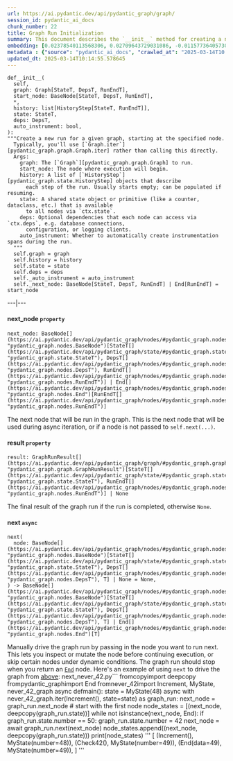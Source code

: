 ```yaml
---
url: https://ai.pydantic.dev/api/pydantic_graph/graph/
session_id: pydantic_ai_docs
chunk_number: 22
title: Graph Run Initialization
summary: This document describes the `__init__` method for creating a new run in a specified graph starting from a designated node. It outlines the arguments required, including the graph, the start node, optional history of previous steps, a shared state object, dependencies for nodes, and an auto-instrumentation flag.
embedding: [0.02378540113568306, 0.02709643729031086, -0.011577364057302475, -0.07847380638122559, -0.004645586013793945, -0.014359084889292717, 0.020282911136746407, 0.004440054297447205, -0.002073620678856969, 0.04155687987804413, 0.0071119703352451324, 0.0008312783902511001, -0.013795983046293259, -0.08005049079656601, -0.000447665574029088, -0.033155407756567, -0.01728721149265766, 0.004473840352147818, 0.032141827046871185, 0.023943070322275162, 0.0011972942156717181, -0.005766157992184162, 0.0058900401927530766, -0.008761856704950333, -0.012804924510419369, 0.020857274532318115, 0.020068932324647903, 0.022647935897111893, -0.020834749564528465, -0.018345842137932777, 0.005135484505444765, -0.00795099139213562, -0.061220381408929825, -0.03365093842148781, 0.004485102370381355, -0.00663333386182785, -0.006520713679492474, 0.01993378810584545, 0.0038544288836419582, 0.06293220818042755, 0.03919185325503349, -0.036669161170721054, 0.0020651742815971375, 0.0028126912657171488, -0.02720905840396881, -0.025542277842760086, 0.00762439239770174, 0.02914612554013729, 0.049913305789232254, 0.03360588848590851, -0.024280929937958717, -0.014449181035161018, -0.009983787313103676, 0.02907855436205864, -0.07000476121902466, 0.003004145808517933, 0.007055660244077444, -0.007748274598270655, -0.01789536140859127, -0.0019159524235874414, 0.041939787566661835, -0.006244793999940157, 0.008739332668483257, 0.0528864786028862, -0.028267689049243927, 0.055859655141830444, -0.00991621520370245, 0.04513820633292198, -0.01851477287709713, 0.00960650946944952, -0.0024649761617183685, 0.0462644062936306, -0.03590334206819534, -0.029911944642663002, -0.014021223410964012, -0.017005661502480507, 0.013244143687188625, 0.019742334261536598, -0.006447510328143835, -0.01590198278427124, 0.030137185007333755, -0.02768206223845482, 0.008221279829740524, 0.019449520856142044, -0.0025255095679312944, -0.057841770350933075, -0.03520509600639343, -0.04820147529244423, -0.00828885193914175, -0.0927090048789978, 0.02509179711341858, -0.03486723452806473, -0.00231997761875391, 0.0732932761311531, 0.040633395314216614, 0.0658152848482132, 0.030677761882543564, 0.014178892597556114, -0.012455802410840988, -7.249930058605969e-05, -0.018863895907998085, -0.028245164081454277, -0.030903002247214317, 0.0016512947622686625, 0.006165959872305393, 0.021701926365494728, -0.024798983708024025, 0.0795549601316452, 0.003592586610466242, -0.02380792610347271, -0.07464471459388733, -0.03720973804593086, 0.024055689573287964, 0.012951331213116646, -0.04169202595949173, -0.048697005957365036, -0.0298443716019392, -0.04169202595949173, 0.021668139845132828, -0.039259426295757294, -0.012500850483775139, -0.00594071950763464, -0.0021172610577195883, 0.0031618140637874603, 0.02182580903172493, -0.009888059459626675, -0.013964913785457611, -0.00020324440265540034, -0.022625412791967392, 0.009679712355136871, 0.00021345060667954385, -0.015237522311508656, -0.011577364057302475, -0.030925527215003967, -0.021397851407527924, 0.0396198108792305, -0.05500373989343643, 0.0005437447689473629, -0.02446112222969532, 0.019573403522372246, 0.01391986571252346, -0.06977952271699905, -0.028650596737861633, 0.008418365381658077, 0.028290212154388428, 0.07788818329572678, -0.0397099070250988, 0.051174651831388474, -0.04453005641698837, 0.03245716169476509, 0.07230221480131149, 0.03525014594197273, -0.027524394914507866, 0.01528257131576538, 0.005673245992511511, -0.0018906127661466599, -0.007658178452402353, 0.01453927718102932, 0.01977611891925335, -0.022062310948967934, -0.015226260758936405, 0.06058970466256142, -0.020181553438305855, -0.011408433318138123, -0.02592518739402294, -0.006757216528058052, -0.03660158812999725, -0.020271649584174156, -0.029911944642663002, -0.008851953782141209, 0.02176949940621853, -0.022783080115914345, -0.03784041106700897, 0.030227281153202057, 0.036826830357313156, 0.02842535637319088, -0.06811273843050003, 0.02119513601064682, 0.015597907826304436, -0.004054329823702574, -0.02241143397986889, -0.046106740832328796, -0.07996039092540741, 0.021487947553396225, -0.046624790877103806, 0.011323967948555946, 0.019021563231945038, -0.016037127003073692, -0.016037127003073692, -0.027546918019652367, -0.01254589855670929, 0.02777215838432312, -0.0024846848100423813, -0.006971194874495268, 0.001762507250532508, 0.001790662296116352, 0.10045728087425232, 0.02050815150141716, 0.026150427758693695, 0.044552579522132874, -0.0072471145540475845, 0.011442219838500023, 0.0058562541380524635, -0.0008995544048957527, 0.023470064625144005, -0.0007580752135254443, -0.03112824261188507, -0.026781100779771805, 0.001566829509101808, -0.0164200346916914, 0.008733701892197132, -0.03898913785815239, -0.0009931700769811869, 0.003105503972619772, 0.008818167261779308, -0.006188483908772469, -0.028132542967796326, -0.004668110050261021, 0.040746014565229416, 0.03835846483707428, 0.007573713082820177, 0.007033135741949081, -0.018694965168833733, 0.016296153888106346, 0.06504946947097778, 0.02901098132133484, 0.0074779861606657505, -0.012050368823111057, -0.002048281254246831, 0.07631149888038635, -0.01660022884607315, -0.00611528055742383, 0.003153367666527629, -0.04675993695855141, 0.0025325482711195946, -0.034168992191553116, -0.009037776850163937, -0.028245164081454277, 0.022692983970046043, -0.05144494026899338, -0.035385288298130035, -0.010631353594362736, -0.0098993219435215, -0.01189270056784153, 0.04716537147760391, 0.003586955601349473, 0.0066164410673081875, -0.009764177724719048, 0.021386589854955673, 0.06302230060100555, 0.01975359581410885, -0.004414714872837067, -0.021634353324770927, 0.00725274533033371, 0.01710701920092106, -0.04671488702297211, 0.01453927718102932, -0.012726090848445892, 0.02174697443842888, 0.007956622168421745, 0.04362909495830536, 0.00712323235347867, -0.020868536084890366, 0.0026085670106112957, -0.023605208843946457, -0.005098882596939802, 0.028673121705651283, 0.00695993285626173, 0.002069397596642375, -0.0595536008477211, 0.0033194825518876314, 0.0013458122266456485, -0.011577364057302475, -0.0527513362467289, -0.015260046347975731, 0.001245157909579575, 0.0030914265662431717, 0.05752643570303917, 0.0014056417858228087, -0.04218755289912224, 0.013390550389885902, 0.026668479666113853, 0.043989479541778564, 0.044777821749448776, 0.02059824764728546, 0.007038766983896494, -0.015631694346666336, 0.005735187325626612, 0.026105379685759544, -0.006098387762904167, 0.015642955899238586, -0.006700905971229076, 0.017478665336966515, -0.02059824764728546, 0.04941777512431145, -0.03563305363059044, 0.028988458216190338, 0.003063271287828684, 0.02968670427799225, -0.0008052349439822137, 0.002042650245130062, -0.019055349752306938, 0.006689643952995539, 0.0057295565493404865, 0.03439423069357872, 0.00030125922057777643, -0.007922835648059845, -0.034687042236328125, 0.035385288298130035, 0.01779400371015072, -0.007224590517580509, 0.04500306025147438, -0.016915565356612206, -0.002252405509352684, 0.029416415840387344, 0.03657906502485275, 0.06973446905612946, -0.060409512370824814, -0.020023884251713753, -0.025632373988628387, -0.025947710499167442, -0.06401336193084717, 0.058517493307590485, 0.059913985431194305, -0.008930787444114685, 0.024078214541077614, 0.02374035306274891, -0.015079854056239128, 0.0008713993593119085, 0.004541412461549044, -0.01028223056346178, -0.02105998992919922, -0.0009065931662917137, 0.011233871802687645, 0.0024987622164189816, -0.020643295720219612, 0.012196775525808334, 0.019010301679372787, 0.08243803679943085, 0.06293220818042755, -0.04043067619204521, -0.011825128458440304, 0.02171318791806698, -0.027546918019652367, -0.02716401033103466, 0.03110571950674057, 0.005678877234458923, -0.017422355711460114, -0.02180328406393528, -0.00043992293649353087, 0.025992758572101593, -0.010862224735319614, -0.00025797082344070077, 0.03574567288160324, 0.014528014697134495, 0.007027504965662956, -0.020924845710396767, 0.016014602035284042, -0.010693294927477837, -0.005619751755148172, -0.05766157805919647, -0.010428637266159058, -0.022985797375440598, -0.014730731956660748, -0.04385433346033096, -0.028222640976309776, 0.000634192896541208, 0.04085863381624222, 0.02376287803053856, 0.06468908488750458, 0.07874409109354019, 0.022625412791967392, 0.0015175581211224198, 0.002495946828275919, -0.025609849020838737, -0.0007981961825862527, 0.009099718183279037, -0.01719711534678936, 0.04155687987804413, 0.06540985405445099, -0.003567247185856104, 0.02509179711341858, 0.028605548664927483, -0.028808265924453735, -0.00511296046897769, -0.006194115150719881, 0.004428792279213667, -0.001721682376228273, 0.026871196925640106, 0.024033166468143463, 0.039326999336481094, -0.06252677738666534, -0.0011712508276104927, 0.011059310287237167, -0.03889904171228409, 0.024956652894616127, -0.0014169038040563464, 0.020035145804286003, 0.050003401935100555, 0.03572314977645874, 0.004248599521815777, 0.010828439146280289, -0.025294512510299683, -0.005397326312959194, -0.005448005627840757, -0.02383044920861721, 0.06176095828413963, 0.02698381617665291, -0.028740692883729935, 0.04419219493865967, 0.0020454656332731247, 0.04547606408596039, 0.01587945781648159, -0.039304476231336594, -0.011667460203170776, -0.0164538212120533, 0.0033532686065882444, -0.02457374334335327, -0.040610868483781815, 0.03443928062915802, -0.023582685738801956, -0.06387821584939957, -0.0025198785588145256, -0.011267658323049545, -0.005183347966521978, 0.016757896170020103, -0.010051359422504902, -0.0394621416926384, 0.017546238377690315, -0.021983476355671883, 0.05603984743356705, 0.04166949912905693, 0.020891061052680016, -0.0005574703682214022, 0.014685683883726597, 0.020192814990878105, -0.0019384764600545168, -0.04092620685696602, 0.015023544430732727, -0.011633673682808876, 0.03759264573454857, -0.016374986618757248, 0.034056369215250015, 0.04182716831564903, -0.013063951395452023, -0.0020567276515066624, -0.0395297147333622, -0.05414782837033272, -0.03457442298531532, -0.026195475831627846, 0.003479966428130865, 0.004516073036938906, -0.013739673420786858, -0.04016038775444031, -0.024798983708024025, -0.008350793272256851, 0.1057729572057724, -0.014528014697134495, 0.042683083564043045, 0.0031252126209437847, -0.0009614955633878708, -0.007044397760182619, -0.006644595880061388, 0.0463094562292099, -0.013435598462820053, 0.04092620685696602, 0.026172950863838196, 0.011115620844066143, 0.0064531415700912476, 0.01124513428658247, 0.03824584558606148, -0.020665820688009262, 0.0034292873460799456, -0.01184765249490738, -0.033425696194171906, 0.04775099456310272, -0.00888010859489441, 0.04241279512643814, 0.003998019732534885, 0.0027507501654326916, -0.03903418779373169, -0.010316017083823681, 0.05027369037270546, 0.016194794327020645, 0.004853933583945036, -0.0003160406486131251, 0.011301443912088871, -0.0116111496463418, -0.02520441636443138, 0.02126270718872547, 0.0015823148423805833, 0.036669161170721054, 0.009032146073877811, -0.009797963313758373, 0.020305434241890907, 0.006712167989462614, -0.024348502978682518, -0.017546238377690315, -0.0055493637919425964, -0.0004839152388740331, -0.04214250668883324, -0.007320317439734936, -0.039484668523073196, 0.03182648867368698, -0.025519752874970436, -0.08536616712808609, 0.04365161806344986, 0.027028866112232208, 0.01773769222199917, 0.035993438214063644, -0.03049756959080696, 0.00777079863473773, 0.015676742419600487, -0.02049688994884491, 0.0032265707850456238, 0.026263047009706497, -0.013007641769945621, 0.04293084889650345, 0.008294482715427876, -0.01858234405517578, -0.05351715162396431, -0.028245164081454277, -0.03727731108665466, -0.0013176571810618043, 0.0033870546612888575, -0.007601868361234665, 0.05176027864217758, -0.03700702264904976, 0.02443859912455082, -0.00927991047501564, 0.020846012979745865, 0.014809565618634224, -0.005079174414277077, 0.02770458720624447, -0.02246774360537529, -0.014021223410964012, -0.01855982095003128, -0.004437238909304142, -0.02502422407269478, -0.008806904777884483, -0.006965563632547855, 0.05243599787354469, 0.006858574692159891, -0.015271308831870556, -0.0331328846514225, -0.0036995760165154934, 0.031376007944345474, -0.05085931345820427, 0.01127328909933567, 0.02254657819867134, 0.008333900012075901, -0.001014286302961409, -0.013131523504853249, -0.02725410647690296, 0.00013408850645646453, 0.0017146436730399728, -0.012140464968979359, -0.007613130379468203, 0.02914612554013729, 0.012703566811978817, -0.003327928949147463, 0.003485597437247634, 0.014730731956660748, 0.032164350152015686, -0.004318987485021353, 0.05748138576745987, 0.022873176261782646, -0.04236774519085884, -0.04052077233791351, -0.0098993219435215, -0.007393520791083574, -0.01322161965072155, 0.03644391894340515, -0.007218959275633097, 0.012354443781077862, -0.007714488543570042, -0.013142785988748074, 0.00929680373519659, -0.017658859491348267, 0.014888400211930275, -0.03687187656760216, -0.04878710210323334, 0.014651897363364697, 0.0017878467915579677, -0.024821508675813675, 0.032795023173093796, -0.02237764745950699, 0.009426317177712917, 0.022062310948967934, -0.025294512510299683, -0.04284075275063515, 0.0013641130644828081, 0.028920885175466537, 0.010575043968856335, -0.0198211669921875, 0.0016653722850605845, -0.010558150708675385, -0.026713527739048004, -0.043313756585121155, 0.012106679379940033, 0.020834749564528465, 0.01096358336508274, 0.008795643225312233, 0.031218338757753372, 0.01594703085720539, -0.026127902790904045, 0.026871196925640106, -0.0017892546020448208, -0.02572247013449669, -0.012804924510419369, -0.018188172951340675, -0.004028990399092436, -0.018649917095899582, -0.0039360783994197845, -0.004288016818463802, 0.023560160771012306, -0.017039448022842407, 0.05374239385128021, 0.04115144908428192, -0.05076921731233597, 0.03497985750436783, 0.01665653847157955, 0.0014950340846553445, -0.0021200766786932945, -0.003330744570121169, -0.033966273069381714, -0.034687042236328125, 0.02718653343617916, -0.024055689573287964, -0.008823798038065434, -0.02441607415676117, -0.000554302881937474, 0.03256978094577789, -0.013694625347852707, -0.06027437001466751, -0.030700286850333214, 0.008564772084355354, -0.02240017242729664, -0.004648401867598295, 0.003820642828941345, 0.0330653116106987, 0.016712848097085953, -0.06441879272460938, 0.006165959872305393, -0.029326317831873894, 0.00613217381760478, 0.006689643952995539, 0.031353484839200974, 0.020778439939022064, -0.018165649846196175, -0.06437374651432037, 0.029236221686005592, 0.03155620023608208, -0.00823254231363535, -0.005951981525868177, -0.035407815128564835, -0.0030351162422448397, -0.022186193615198135, -0.01780526526272297, 0.005295968148857355, -0.019517093896865845, 0.01221929956227541, -0.027231581509113312, -0.0008249434758909047, -0.026037806645035744, 0.031308434903621674, 0.011087466031312943, 0.01776021718978882, 0.013604529201984406, 0.011171931400895119, -0.05230085551738739, 0.008345162495970726, 0.027411773800849915, 0.00929680373519659, -0.009060300886631012, 0.0009973932756111026, -0.007568082306534052, -0.016374986618757248, 0.028132542967796326, 0.03166881948709488, 0.0046371398493647575, -0.0020299802999943495, -0.008519724011421204, 0.08023068308830261, 0.07644663751125336, -0.020778439939022064, -0.04707527533173561, -0.013401811942458153, 0.01595829240977764, 0.0005360021023079753, -0.02716401033103466, -0.008300114423036575, -0.022749295458197594, 0.014967233873903751, 0.015091116540133953, 0.005124222487211227, 0.013807245530188084, 0.04234522208571434, 0.007753905840218067, -0.066220723092556, 0.0075455582700669765, 0.004273939412087202, -0.012253085151314735, 0.02579004131257534, -0.013018903322517872, -0.022174932062625885, -0.011464743874967098, 0.026015283539891243, 0.007241483312100172, -0.01325540617108345, 0.006447510328143835, -0.02115008793771267, -0.023920545354485512, 0.012196775525808334, -0.05374239385128021, -0.0099556315690279, 0.03038494847714901, 0.004606169182807207, -0.024979175999760628, -0.027321677654981613, 0.006340521387755871, -0.007584975101053715, -0.010682032443583012, -0.009707867167890072, -0.009403793141245842, -0.011177562177181244, -0.013334239833056927, -0.007072553038597107, -0.009995048865675926, -0.017985457554459572, -0.017591286450624466, -0.006892360746860504, 0.012613470666110516, 0.014381608925759792, -0.030948050320148468, -0.005726740695536137, -0.03414646536111832, -0.01725342497229576, 0.014066271483898163, -0.007134494371712208, -0.02781720645725727, -0.005991398356854916, -0.014133844524621964, -0.010783391073346138, -0.011239503510296345, -0.04543101787567139, 0.006802264600992203, 0.004617431201040745, -0.020688343793153763, 0.014730731956660748, -0.045904021710157394, 0.005335385445505381, -0.01923554204404354, -0.023515112698078156, 0.04344889894127846, 0.025519752874970436, -0.014268988743424416, -0.010400482453405857, -0.02705138921737671, 0.006937408819794655, -0.06158076599240303, -0.032817546278238297, -0.011982796713709831, 0.02178076095879078, -0.005766157992184162, -0.01362705323845148, 0.0017540607368573546, 0.017996719107031822, -0.01779400371015072, 0.02188211865723133, -0.025407133623957634, 0.0017315367003902793, -0.002605751622468233, 0.028155067935585976, 0.021578043699264526, -0.009127872996032238, 0.03374103456735611, -0.03509247675538063, 0.018897682428359985, -0.006785371340811253, 0.008947680704295635, 0.020316697657108307, 0.008300114423036575, 0.02506927214562893, 0.04437238723039627, -0.0010079514468088746, -0.005073543172329664, -0.03356084227561951, -0.022051049396395683, 0.005673245992511511, -0.057346243411302567, -0.05567946285009384, 0.011031155474483967, 0.02062077261507511, 0.004890535492449999, -0.006289842072874308, -0.012793662957847118, -0.08987097442150116, 0.011667460203170776, 0.018740013241767883, -0.005980136338621378, 0.02916865050792694, -0.010124562308192253, -0.0033814236521720886, -0.03488976135849953, 0.036151107400655746, -0.01852603442966938, -0.024168310686945915, -0.001837118179537356, -0.026015283539891243, -0.013368026353418827, 0.025677422061562538, -0.00494966097176075, -0.010845332406461239, -0.0198887400329113, 0.006481296848505735, -0.03856118023395538, -0.0025944896042346954, -0.0036798673681914806, -0.05094940960407257, -0.007821477949619293, 0.019010301679372787, 0.015136164613068104, 0.011903963051736355, 0.005738002713769674, -0.0037671481259167194, 0.045971594750881195, -0.0022481821943074465, -0.02847040444612503, -0.010045728646218777, -0.01453927718102932, -0.015597907826304436, 0.05148998647928238, 0.028695644810795784, 0.030948050320148468, 0.020102718845009804, 0.021273968741297722, -0.0035024904645979404, -0.035385288298130035, 0.011791342869400978, 0.006267318036407232, 0.017636334523558617, 0.0016203242121264338, 0.0021468240302056074, 0.004276754800230265, -0.011757556349039078, 0.008660499006509781, 0.01022028923034668, -0.0016794498078525066, -0.01709575764834881, -0.002780312905088067, 0.04574635252356529, 0.042750656604766846, -0.04374171420931816, -0.024798983708024025, 0.004501995164901018, 0.03110571950674057, 0.04013786464929581, 0.033470746129751205, -0.018075553700327873, -0.014685683883726597, -0.022028524428606033, -0.00676847854629159, 0.01575557515025139, -0.016070913523435593, -0.026217998936772346, -0.02783973142504692, -0.00527344411239028, 0.016949350014328957, 0.0016695954836905003, -0.01391986571252346, -0.0033138515427708626, 0.0009980971226468682, -0.025294512510299683, 0.0029056030325591564, 0.03910175710916519, -0.04437238723039627, -0.019550878554582596, 0.006954301614314318, 0.020913584157824516, 0.030948050320148468, 0.00857040286064148, -0.014415394514799118, -0.000969942077063024, 0.010130193084478378, 0.003601033240556717, -0.0132666677236557, -0.0099612632766366, -0.01852603442966938, 0.022298812866210938, -0.020113980397582054, -0.053156767040491104, -0.027501869946718216, 0.018683703616261482, -0.009854273870587349, 0.015057330019772053, -0.013649577274918556, -0.0016372172394767404, 0.037412453442811966, -0.003983942326158285, 0.027344202622771263, -0.014055009931325912, 0.032772500067949295, 0.012782400473952293, 0.0031702606938779354, -0.02183707058429718, 0.005574703216552734, 0.014268988743424416, -0.007072553038597107, -0.029934467747807503, -0.012658518739044666, -0.028312737122178078, 0.026848671957850456, 0.0037530704867094755, -0.022794343531131744, -0.008930787444114685, -0.027231581509113312, -0.008463413454592228, 0.008705547079443932, 0.005433928221464157, 0.03353831544518471, -0.015271308831870556, 0.013030165806412697, 0.01062572281807661, -0.022670460864901543, -0.010056990198791027, 0.00030689022969454527, 0.02912360243499279, 0.012388230301439762, -0.027276629582047462, 0.019291851669549942, 0.009792332537472248, -0.021510472521185875, 0.020373007282614708, -0.012061631307005882, -0.009747284464538097, -0.004704711958765984, -0.003111134981736541, -0.04040815308690071, 0.04556616023182869, -0.024731412529945374, -0.02786225453019142, 0.0013338463613763452, 0.01450549066066742, -0.05622003972530365, -0.015327619388699532, 0.024844031780958176, -0.009921845979988575, 0.010524364188313484, 0.02385297417640686, 0.022659199312329292, -0.03648896887898445, 0.040070291608572006, -0.010659508407115936, 0.007500510197132826, -0.029596608132123947, -0.014753255993127823, 0.004425976891070604, 0.006537606939673424, -0.005048203747719526, -0.0008643605979159474, -0.009426317177712917, -0.01780526526272297, 0.006988087669014931, 0.010085145011544228, -0.02506927214562893, -0.024844031780958176, -0.022298812866210938, 0.04243531823158264, 0.01857108250260353, 0.038155749440193176, 0.07149134576320648, 0.028087494894862175, 0.046106740832328796, 0.006700905971229076, -0.043313756585121155, 0.050543978810310364, 0.0004835632862523198, 0.02916865050792694, 0.02970922738313675, 0.032164350152015686, 0.02700634114444256, -0.0461743101477623, -0.005129853263497353, 0.019742334261536598, 0.0032096777576953173, 0.002270706230774522, 0.019494568929076195, 0.020294172689318657, -0.010991738177835941, 0.03896661475300789, 0.0008256473811343312, 0.009995048865675926, 0.010293493047356606, 0.0009002583101391792, 0.0069148847833275795, -0.04302094504237175, -0.05004844814538956, 0.03360588848590851, -0.01978738233447075, -0.02518189325928688, 0.031330958008766174, 0.022963274270296097, -0.010760867036879063, 0.004189474042505026, -0.019956311210989952, 0.012793662957847118, -0.003437733743339777, -0.023267347365617752, -0.002028572605922818, 0.01840215176343918, -0.014753255993127823, 0.010850963182747364, 0.002964728744700551, -0.0013986029662191868, 0.012365706264972687, 0.0017146436730399728, -0.04576887935400009, -0.03238958865404129, 0.010755236260592937, 0.008435258641839027, -0.05045388266444206, 0.00629547331482172, 0.004155687987804413, 0.01930311508476734, 0.007534296251833439, -0.008142445236444473, -0.0166114903986454, 0.022332599386572838, -0.0164200346916914, -0.024889079853892326, 0.020789701491594315, -0.00729779340326786, 0.008790012449026108, -0.009758546948432922, -0.013660838827490807, 0.01794040948152542, -0.004296463448554277, -0.01416763011366129, -0.026893720030784607, -0.01858234405517578, -0.013852293603122234, 0.03394374996423721, 0.0019624081905931234, 0.0398675762116909, 0.007883419282734394, 0.007601868361234665, -0.032727450132369995, -0.0066502271220088005, -0.0003667197597678751, -0.02720905840396881, -0.02443859912455082, 0.013300454244017601, 0.036759257316589355, 0.01647634617984295, -0.0067177992314100266, 0.005577519070357084, 0.0028999720234423876, 0.034596946090459824, -0.005895671434700489, 0.010372326709330082, -0.020654557272791862, 0.006312366109341383, -0.021330280229449272, 0.01843593828380108, 0.02914612554013729, 0.05022864043712616, 0.017061971127986908, -0.008440889418125153, 0.010760867036879063, 0.031330958008766174, -0.021972214803099632, -0.01791788451373577, -0.02124018408358097, -0.017591286450624466, -0.0008432442555204034, -0.010141455568373203, 0.008722440339624882, -0.008868846110999584, -0.01977611891925335, 0.01723090186715126, -0.02439355105161667, -0.01711828075349331, -0.02308715507388115, -0.02446112222969532, -0.027952350676059723, 0.02639819122850895, 0.028785740956664085, 0.0074442001059651375, -0.016228580847382545, -0.006695275194942951, 0.03455189988017082, 0.011104358360171318, 0.03419151529669762, -0.0011663236655294895, -0.012309395708143711, -0.04416967183351517, 0.012286871671676636, -0.019607190042734146, -0.031376007944345474, 0.01787283644080162, 0.010484946891665459, -0.00280002155341208, 0.004366850946098566, -0.04076853767037392, -0.003696760395541787, 0.024798983708024025, -0.01860486902296543, 0.019348163157701492, -0.04099377989768982, 0.006931777577847242, 0.021634353324770927, 0.028650596737861633, 0.004206367302685976, 0.027929827570915222, -0.04545354098081589, 0.02786225453019142, -0.0330202654004097, 0.004944029729813337, -0.000552543206140399, 0.002110222354531288, -0.013345502316951752, 0.0019835245329886675, -0.010603198781609535, 0.003654527710750699, 0.02245648205280304, -0.0029759907629340887, -0.02116134949028492, 0.03759264573454857, -0.0029422047082334757, 0.029574083164334297, -0.011949011124670506, 0.014606849290430546, -0.009465733543038368, -0.004879273474216461, -0.02041805535554886, -0.0007932690205052495, 0.0017413909081369638, 0.010862224735319614, -0.04428229108452797, 0.00642498629167676, 0.018300794064998627, -0.0013950836146250367, -0.011813866905868053, -0.0035362765192985535, 0.036826830357313156, 0.032704927027225494, 0.07045523822307587, 0.017681382596492767, -0.030925527215003967, 0.03820079565048218, 0.006149066612124443, 0.00961777102202177, -0.007506140973418951, -0.005025679711252451, 0.0052847061306238174, -0.05139989033341408, -0.04558868706226349, -0.0027845362201333046, -0.011825128458440304, 0.0398675762116909, 0.004659663885831833, -0.007573713082820177, -0.006819157395511866, -0.03504742681980133, 0.0002489963953848928, 0.005329754203557968, 0.048651956021785736, 0.061265427619218826, -0.01860486902296543, 0.00888010859489441, 0.020778439939022064, 0.0014295735163614154, -0.014651897363364697, -0.0062842112965881824, 0.01709575764834881, 0.013165310025215149, -0.018717488273978233, -0.02700634114444256, 0.0061546978540718555, -0.004197920672595501, -0.026263047009706497, 0.016251105815172195, -0.0021397850941866636, -0.02046310342848301, -0.012940069660544395, 0.034078896045684814, -0.0027957982383668423, 0.025001700967550278, 0.0005391695303842425, -0.024348502978682518, 0.00796788465231657, 0.007055660244077444, 0.024956652894616127, 0.00020869943546131253, 0.015485287643969059, -0.0265333354473114, 0.00497781578451395, 0.0265108123421669, 0.022242503240704536, -0.018053028732538223, -0.0008897001389414072, -0.02774963527917862, 0.01710701920092106, 0.04982320964336395, 0.024663839489221573, 0.02788477949798107, -0.018841370940208435, -0.003063271287828684, -0.004541412461549044, 0.011442219838500023, -0.03784041106700897, -0.029506511986255646, 0.006008291617035866, -0.006988087669014931, -0.025632373988628387, 0.03151115030050278, -0.03252473473548889, -0.00929680373519659, -0.00010346987255616114, -0.00594071950763464, 0.029956992715597153, 0.008519724011421204, -0.002590266289189458, -0.01421267818659544, 0.011588625609874725, 0.018717488273978233, 0.02506927214562893, -0.019798643887043, -0.02254657819867134, 0.0264207161962986, -0.007691964507102966, 0.004507626406848431, 0.042074933648109436, 0.024708887562155724, -0.005664799828082323, 0.022884439677000046, 0.027524394914507866, 0.010980476625263691, 0.00894204992800951, -0.010344171896576881, 0.014618110843002796, 0.0016498869517818093, -0.0263531431555748, -0.009122242219746113, -0.0665811076760292, 0.006233531981706619, 0.040678441524505615, 0.03840351104736328, 0.0011212755925953388, 0.004164134617894888, 0.010073883458971977, 0.02107125334441662, 0.015237522311508656, 0.019055349752306938, -0.016048388555645943, 0.03452937677502632, -0.021375328302383423, 0.011498529464006424, -0.00462587783113122, -0.035993438214063644, 0.014685683883726597, -0.008778749965131283, -0.02583508938550949, -0.007703226525336504, -0.03184901177883148, 0.016735373064875603, 0.020969893783330917, -0.007449830882251263, 0.008722440339624882, 0.0007397744338959455, 0.003682682989165187, 0.0008418365032412112, 0.0332905538380146, -0.006700905971229076, 0.012523374520242214, -0.005188979208469391, -0.011042417958378792, 0.0132666677236557, 0.01455053873360157, -0.00041247173794545233, 0.014156368561089039, 0.0397324301302433, 0.011171931400895119, -0.004496364388614893, -0.010800284333527088, -0.019472045823931694, -0.026217998936772346, 0.03162377327680588, -0.027276629582047462, 0.010665140114724636, 0.007303424645215273, -0.009719129651784897, 0.025001700967550278, 0.029641656205058098, 0.044012002646923065, 0.025429656729102135, -0.007359734736382961, -0.024956652894616127, 0.0015471209771931171, 0.006470034830272198, 0.011802604421973228, -0.057211097329854965, 0.004195105284452438, -0.022208716720342636, -0.00796225294470787, -0.02109377644956112, 0.013773459009826183, -0.012748614884912968, 0.01840215176343918, -0.016870517283678055, -0.004648401867598295, 0.014032485894858837, -0.0032096777576953173, 0.016712848097085953, 0.005433928221464157, -0.01660022884607315, 0.016555180773139, 0.009803595021367073, 0.022287551313638687, 0.015338880941271782, 0.031353484839200974, -0.003220939775928855, -0.004273939412087202, -0.018390890210866928, 0.007855263538658619, 0.0231997761875391, -0.026691004633903503, -0.001810370828025043, 0.005811206065118313, 0.010113300755620003, -0.0030491938814520836, -0.0056169359013438225, -0.007010611705482006, -0.020136505365371704, -0.0008861807873472571, -0.023965593427419662, 0.0025255095679312944, -0.031353484839200974, -0.0024340057279914618, 0.010676401667296886, -0.01354821864515543, 0.028560500591993332, 0.019010301679372787, -0.029371367767453194, -0.020733391866087914, 0.04315608739852905, 0.024708887562155724, -0.02515936829149723, -0.016814205795526505, 0.020755916833877563, -0.010484946891665459, 0.026600908488035202, -0.026240523904561996, 0.014955972321331501, -0.013807245530188084, -0.020192814990878105, -0.007004980929195881, -0.0030013301875442266, -0.002121484372764826, -0.023357443511486053, 0.03883146867156029, -0.0018216328462585807, 0.010732712224125862, -0.006672751158475876, 0.04414714500308037, 0.0038347202353179455, -0.010479316115379333, -0.0016329939244315028, 0.013818507082760334, 0.007354103960096836, -0.019370686262845993, -0.02380792610347271, 0.015012281946837902, 0.01912292279303074, -0.03817827254533768, -0.004473840352147818, 0.008767488412559032, 0.003052009269595146, -0.00898709800094366, -0.000705284473951906, 0.011633673682808876, -0.04022796079516411, 0.006886729504913092, -0.05365229770541191, 0.042592987418174744, -0.036669161170721054, -0.004578013904392719, 0.05081426724791527, -0.013379287905991077, 0.013041427358984947, -0.019573403522372246, -0.007185173220932484, 0.042683083564043045, -0.007038766983896494, 0.005692954640835524, -0.003370161633938551, 0.014528014697134495, 0.026848671957850456, -0.002666285028681159, -0.017320998013019562, -0.012579684145748615, 0.02387549728155136, 0.04173707216978073, -0.017084496095776558, 0.01023718249052763, 0.016994398087263107, 0.028605548664927483, 0.007928467355668545, -0.011994059197604656, 0.01592450588941574, 0.02050815150141716, -0.020823488011956215, 0.026240523904561996, 0.01777147874236107, -0.03441675379872322, 0.03504742681980133, 0.015440239571034908, 0.006537606939673424, -0.016949350014328957, -0.009702236391603947, 0.009493889287114143, 0.0036094796378165483, -0.0074104140512645245, -0.036083534359931946, 0.013199095614254475, -0.03718721494078636, 0.011352123692631721, -0.005895671434700489, -0.016960613429546356, 0.0264432393014431, -0.018751274794340134, 0.0002284079819219187, 0.009144766256213188, 0.029371367767453194, -0.005811206065118313, -0.01863865554332733, 0.007185173220932484, -0.016870517283678055, 0.03029485233128071, -0.024596266448497772, -0.0016836730064824224, -0.05153503641486168, 0.004240153357386589, -0.02246774360537529, 0.008283221162855625, -0.01254589855670929, -0.02639819122850895, -0.008074873127043247, 0.013030165806412697, 0.006436248309910297, 0.018987778574228287, 0.01577810011804104, 0.030159708112478256, -0.008367686532437801, -0.0008981466526165605, 0.0009840195998549461, -0.0019638158846646547, 0.004617431201040745, 0.006160328630357981, -0.028763217851519585, 0.01662275195121765, 0.0001277536212000996, -0.02104872837662697, -0.012703566811978817, -0.023334920406341553, 0.008514092303812504, 0.013750934973359108, 0.008637974970042706, 0.011284551583230495, 0.010738343000411987, 0.015293832868337631, -0.009904952719807625, -0.03112824261188507, 0.009674081578850746, 0.01716332882642746, -0.0007791914977133274, 0.011008631438016891, 0.049958351999521255, 0.0298443716019392, 0.004941214341670275, 0.027276629582047462, -0.0014394278405234218, 0.00927991047501564, -0.019055349752306938, 0.022332599386572838, 0.030610190704464912, 0.01491092424839735, 0.003111134981736541, 0.00010241405834676698, 0.010090776719152927, -0.016825469210743904, 0.0038628752809017897, 0.006593917030841112, -0.0011740663321688771, -0.018334580585360527, 0.02038426883518696, -0.014460442587733269, 0.011374647729098797, 0.03223192319273949, 0.012365706264972687, -0.008913894183933735, 0.0066502271220088005, 0.0014387239934876561, 0.019742334261536598, -0.011385909281671047, 0.03261483088135719, -0.04045320302248001, 0.005701401270925999, 0.003955787047743797, -0.008350793272256851, -0.03820079565048218, -0.004088115878403187, 0.017354784533381462, 0.0060533396899700165, 0.023447539657354355, -0.04223260283470154, -0.0033476375974714756, -0.012568422593176365, 0.02176949940621853, -0.007027504965662956, -0.0069148847833275795, -0.03831341490149498, -0.0038431668654084206, -0.022602887824177742, 0.000671498361043632, 0.01353695709258318, -0.019325638189911842, -0.01653265580534935, -0.012320657260715961, -0.035407815128564835, -0.013120261952280998, 0.012309395708143711, 0.002280560554936528, -0.01776021718978882, -0.03752507269382477]
metadata : {"source": "pydantic_ai_docs", "crawled_at": "2025-03-14T10:14:55.577106", "url_path": "/api/pydantic_graph/graph/", "chunk_size": 4863}
updated_dt: 2025-03-14T10:14:55.578645
---
```

```
def__init__(
  self,
  graph: Graph[StateT, DepsT, RunEndT],
  start_node: BaseNode[StateT, DepsT, RunEndT],
  *,
  history: list[HistoryStep[StateT, RunEndT]],
  state: StateT,
  deps: DepsT,
  auto_instrument: bool,
):
"""Create a new run for a given graph, starting at the specified node.
  Typically, you'll use [`Graph.iter`][pydantic_graph.graph.Graph.iter] rather than calling this directly.
  Args:
    graph: The [`Graph`][pydantic_graph.graph.Graph] to run.
    start_node: The node where execution will begin.
    history: A list of [`HistoryStep`][pydantic_graph.state.HistoryStep] objects that describe
      each step of the run. Usually starts empty; can be populated if resuming.
    state: A shared state object or primitive (like a counter, dataclass, etc.) that is available
      to all nodes via `ctx.state`.
    deps: Optional dependencies that each node can access via `ctx.deps`, e.g. database connections,
      configuration, or logging clients.
    auto_instrument: Whether to automatically create instrumentation spans during the run.
  """
  self.graph = graph
  self.history = history
  self.state = state
  self.deps = deps
  self._auto_instrument = auto_instrument
  self._next_node: BaseNode[StateT, DepsT, RunEndT] | End[RunEndT] = start_node

```
  
---|---  
####  next_node `property`
```
next_node: BaseNode[](https://ai.pydantic.dev/api/pydantic_graph/nodes/#pydantic_graph.nodes.BaseNode "pydantic_graph.nodes.BaseNode")[StateT[](https://ai.pydantic.dev/api/pydantic_graph/state/#pydantic_graph.state.StateT "pydantic_graph.state.StateT"), DepsT[](https://ai.pydantic.dev/api/pydantic_graph/nodes/#pydantic_graph.nodes.DepsT "pydantic_graph.nodes.DepsT"), RunEndT[](https://ai.pydantic.dev/api/pydantic_graph/nodes/#pydantic_graph.nodes.RunEndT "pydantic_graph.nodes.RunEndT")] | End[](https://ai.pydantic.dev/api/pydantic_graph/nodes/#pydantic_graph.nodes.End "pydantic_graph.nodes.End")[RunEndT[](https://ai.pydantic.dev/api/pydantic_graph/nodes/#pydantic_graph.nodes.RunEndT "pydantic_graph.nodes.RunEndT")]

```

The next node that will be run in the graph.
This is the next node that will be used during async iteration, or if a node is not passed to `self.next(...)`.
####  result `property`
```
result: GraphRunResult[](https://ai.pydantic.dev/api/pydantic_graph/graph/#pydantic_graph.graph.GraphRunResult "pydantic_graph.graph.GraphRunResult")[StateT[](https://ai.pydantic.dev/api/pydantic_graph/state/#pydantic_graph.state.StateT "pydantic_graph.state.StateT"), RunEndT[](https://ai.pydantic.dev/api/pydantic_graph/nodes/#pydantic_graph.nodes.RunEndT "pydantic_graph.nodes.RunEndT")] | None

```

The final result of the graph run if the run is completed, otherwise `None`.
####  next `async`
```
next(
  node: BaseNode[](https://ai.pydantic.dev/api/pydantic_graph/nodes/#pydantic_graph.nodes.BaseNode "pydantic_graph.nodes.BaseNode")[StateT[](https://ai.pydantic.dev/api/pydantic_graph/state/#pydantic_graph.state.StateT "pydantic_graph.state.StateT"), DepsT[](https://ai.pydantic.dev/api/pydantic_graph/nodes/#pydantic_graph.nodes.DepsT "pydantic_graph.nodes.DepsT"), T] | None = None,
) -> BaseNode[](https://ai.pydantic.dev/api/pydantic_graph/nodes/#pydantic_graph.nodes.BaseNode "pydantic_graph.nodes.BaseNode")[StateT[](https://ai.pydantic.dev/api/pydantic_graph/state/#pydantic_graph.state.StateT "pydantic_graph.state.StateT"), DepsT[](https://ai.pydantic.dev/api/pydantic_graph/nodes/#pydantic_graph.nodes.DepsT "pydantic_graph.nodes.DepsT"), T] | End[](https://ai.pydantic.dev/api/pydantic_graph/nodes/#pydantic_graph.nodes.End "pydantic_graph.nodes.End")[T]

```

Manually drive the graph run by passing in the node you want to run next.
This lets you inspect or mutate the node before continuing execution, or skip certain nodes under dynamic conditions. The graph run should stop when you return an [`End`](https://ai.pydantic.dev/api/pydantic_graph/nodes/#pydantic_graph.nodes.End) node.
Here's an example of using `next` to drive the graph from [above](https://ai.pydantic.dev/api/pydantic_graph/graph/#pydantic_graph.graph.Graph): 
next_never_42.py```
fromcopyimport deepcopy
frompydantic_graphimport End
fromnever_42import Increment, MyState, never_42_graph
async defmain():
  state = MyState(48)
  async with never_42_graph.iter(Increment(), state=state) as graph_run:
    next_node = graph_run.next_node # start with the first node
    node_states = [(next_node, deepcopy(graph_run.state))]
    while not isinstance(next_node, End):
      if graph_run.state.number == 50:
        graph_run.state.number = 42
      next_node = await graph_run.next(next_node)
      node_states.append((next_node, deepcopy(graph_run.state)))
    print(node_states)
'''
    [
      (Increment(), MyState(number=48)),
      (Check42(), MyState(number=49)),
      (End(data=49), MyState(number=49)),
    ]
    '''